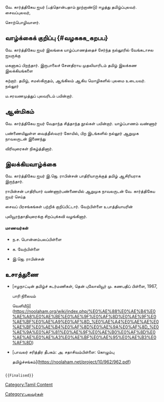 வே. கார்த்திகேய ஐயர் (பத்தொன்பதாம் நூற்றாண்டு) ஈழத்து தமிழ்ப்புலவர். சைவப்புலவர்,
சொற்பொழிவாளர்.

## வாழ்க்கைக் குறிப்பு {#வழககக_கறபப}

வே. கார்த்திகேய ஐயர் இலங்கை யாழ்ப்பாணத்தைச் சேர்ந்த நல்லூரில் வேங்கடாசல ஐயருக்கு
மகனாகப் பிறந்தார். இருபாலைச் சேனதிராய முதலியாரிடம் தமிழ் இலக்கண இலக்கியங்களை
கற்றார். தமிழ், சமஸ்கிருதம், ஆங்கிலம் ஆகிய மொழிகளில் புலமை உடையவர். நல்லூர்
ம.சரவணமுத்துப் புலவரிடம் பயின்றார்.

## ஆன்மிகம்

வே. கார்த்திகேய ஐயர் வேதாந்த சித்தாந்த நூல்கள் பயின்றார். யாழ்ப்பாணம் வண்ணார்
பண்ணையிலுள்ள வைத்தீஸ்வரர் கோயில், பிற இடங்களில் நல்லூர் ஆறுமுக நாவலருடன் இணைந்து
விரிவுரைகள் நிகழ்த்தினார்.

## இலக்கியவாழ்க்கை

வே. கார்த்திகேய ஐயர் இ.ஜெ. ராபின்சன் பாதிரியாருக்குத் தமிழ் ஆசிரியராக இருந்தார்.
ராபின்சன் பாதிரியார் வண்ணார்பண்ணையில் ஆறுமுக நாவலருடன் வே. கார்த்திகேய ஐயர் செய்த
சைவப் பிரசங்கங்கள் பற்றிக் குறிப்பிட்டார். வேற்பிள்ளை உபாத்தியாயரின்
புலியூரந்தாதியுரைக்கு சிறப்புக்கவி வழங்கினார்.

#### மாணவர்கள்

-   ந.ச. பொன்னம்பலப்பிள்ளை
-   க. வேற்பிள்ளை
-   இ.ஜெ. ராபின்சன்

## உசாத்துணை

-   [ஈழநாட்டின் தமிழ்ச் சுடர்மணிகள், தென் புலோலியூர் மு. கணபதிப் பிள்ளை, 1967,
    பாரி நிலையம்
    வெளியீடு](https://noolaham.org/wiki/index.php/%E0%AE%88%E0%AE%B4%E0%AE%A8%E0%AE%BE%E0%AE%9F%E0%AF%8D%E0%AE%9F%E0%AE%BF%E0%AE%A9%E0%AF%8D_%E0%AE%A4%E0%AE%AE%E0%AE%BF%E0%AE%B4%E0%AF%8D%E0%AE%9A%E0%AF%8D_%E0%AE%9A%E0%AF%81%E0%AE%9F%E0%AE%B0%E0%AF%8D%E0%AE%AE%E0%AE%A3%E0%AE%BF%E0%AE%95%E0%AE%B3%E0%AF%8D)
-   [பாவலர் சரித்திர தீபகம்: அ. சதாசிவம்பிள்ளை: கொழும்பு
    தமிழ்ச்சங்கம்](https://noolaham.net/project/10/962/962.pdf)

```{=mediawiki}
{{Finalised}}
```
[Category:Tamil Content](Category:Tamil_Content "wikilink")
[Category:புலவர்கள்](Category:புலவர்கள் "wikilink")
